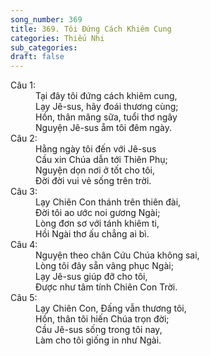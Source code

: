 ```yaml
---
song_number: 369
title: 369. Tôi Đứng Cách Khiêm Cung
categories: Thiếu Nhi
sub_categories: 
draft: false
---
```

<dl><dt>Câu 1:</dt><dd data-verse="1">Tại đây tôi đứng cách khiêm cung, <br/>Lạy Jê-sus, hãy đoái thương cùng; <br/>Hồn, thân măng sữa, tuổi thơ ngây <br/>Nguyện Jê-sus ẵm tôi đêm ngày. </dd><dt>Câu 2:</dt><dd data-verse="2">Hằng ngày tôi đến với Jê-sus <br/>Cầu xin Chúa dẫn tới Thiên Phụ; <br/>Nguyện dọn nơi ở tốt cho tôi, <br/>Đời đời vui vẻ sống trên trời. </dd><dt>Câu 3:</dt><dd data-verse="3">Lạy Chiên Con thánh trên thiên đài, <br/>Đời tôi ao ước noi gương Ngài; <br/>Lòng đơn sơ với tánh khiêm ti, <br/>Hồi Ngài thơ ấu chẳng ai bì. </dd><dt>Câu 4:</dt><dd data-verse="4">Nguyện theo chân Cứu Chúa không sai, <br/>Lòng tôi đây sẵn vâng phục Ngài; <br/>Lạy Jê-sus giúp đỡ cho tôi, <br/>Được như tâm tính Chiên Con Trời. </dd><dt>Câu 5:</dt><dd data-verse="5">Lạy Chiên Con, Đấng vẫn thương tôi, <br/>Hồn, thân tôi hiến Chúa trọn đời; <br/>Cầu Jê-sus sống trong tôi nay, <br/>Làm cho tôi giống in như Ngài. </dd></dl>